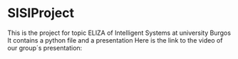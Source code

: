 # SISIProject
This is the project for topic ELIZA of Intelligent Systems at university Burgos
It contains a python file and a presentation
Here is the link to the video of our group´s presentation:  
